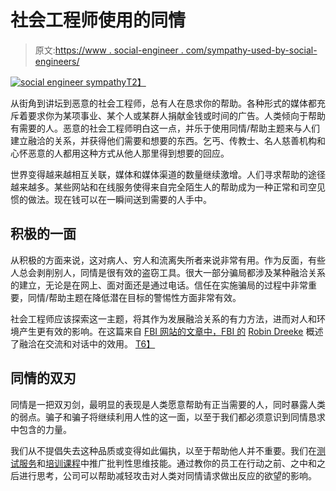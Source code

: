 # 社会工程师使用的同情

> 原文:[https://www . social-engineer . com/sympathy-used-by-social-engineers/](https://www.social-engineer.com/sympathy-used-by-social-engineers/)

[![social engineer sympathy](../Images/09ab2d914a606e1c362090195cca40f1.png)T2】](https://www.social-engineer.com/wp-content/uploads/2013/07/Afghan_girl_begging.jpg)

从街角到讲坛到恶意的社会工程师，总有人在恳求你的帮助。各种形式的媒体都充斥着要求你为某项事业、某个人或某群人捐献金钱或时间的广告。人类倾向于帮助有需要的人。恶意的社会工程师明白这一点，并乐于使用同情/帮助主题来与人们建立融洽的关系，并获得他们需要和想要的东西。乞丐、传教士、名人慈善机构和心怀恶意的人都用这种方式从他人那里得到想要的回应。

世界变得越来越相互关联，媒体和媒体渠道的数量继续激增。人们寻求帮助的途径越来越多。某些网站和在线服务使得来自完全陌生人的帮助成为一种正常和司空见惯的做法。现在钱可以在一瞬间送到需要的人手中。

## 积极的一面

从积极的方面来说，这对病人、穷人和流离失所者来说非常有用。作为反面，有些人总会剥削别人，同情是很有效的盗窃工具。很大一部分骗局都涉及某种融洽关系的建立，无论是在网上、面对面还是通过电话。信任在实施骗局的过程中非常重要，同情/帮助主题在降低潜在目标的警惕性方面非常有效。

社会工程师应该探索这一主题，将其作为发展融洽关系的有力方法，进而对人和环境产生更有效的影响。在这篇来自 [FBI 网站的文章中，FBI 的](https://leb.fbi.gov/articles/featured-articles/mastering-rapport-and-having-productive-conversations "Robin Dreeke") [Robin Dreeke](https://www.social-engineer.com/about/ "Dreeke on the team") 概述了融洽在交流和对话中的效用。 [T6】](https://www.fbi.gov/stats-services/publications/law-enforcement-bulletin/october-2012/mastering-rapport-and-having-productive-conversations)

## 同情的双刃

同情是一把双刃剑，最明显的表现是人类愿意帮助有正当需要的人，同时暴露人类的弱点。骗子和骗子将继续利用人性的这一面，以至于我们都必须意识到同情恳求中包含的力量。

我们从不提倡失去这种品质或变得如此偏执，以至于帮助他人并不重要。我们在[测试服务](https://www.social-engineer.com/social-engineering-penetration-test/ "SE Pentest")和[培训课程](https://www.social-engineer.com/training/ "Social Engineering for Pentesters")中推广批判性思维技能。通过教你的员工在行动之前、之中和之后进行思考，公司可以帮助减轻攻击对人类对同情请求做出反应的欲望的影响。